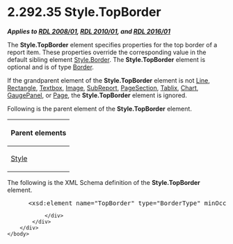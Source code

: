 <html dir="LTR" xmlns:mshelp="http://msdn.microsoft.com/mshelp" xmlns:ddue="http://ddue.schemas.microsoft.com/authoring/2003/5" xmlns:xlink="http://www.w3.org/1999/xlink" xmlns:tool="http://www.microsoft.com/tooltip">
    <head>
        <meta http-equiv="Content-Type" content="text/html; CHARSET=utf-8"></meta>
        <meta name="save" content="history"></meta>
        <title>2.292.35 Style.TopBorder</title>
        <xml>
            <mshelp:toctitle title="2.292.35 Style.TopBorder"></mshelp:toctitle>
            <mshelp:rltitle title="[MS-RDL]: Style.TopBorder"></mshelp:rltitle>
            <mshelp:keyword index="A" term="1b6c9e18-f240-44a2-acdf-10ea70045d3c"></mshelp:keyword>
            <mshelp:attr name="DCSext.ContentType" value="open specification"></mshelp:attr>
            <mshelp:attr name="AssetID" value="1b6c9e18-f240-44a2-acdf-10ea70045d3c"></mshelp:attr>
            <mshelp:attr name="TopicType" value="kbRef"></mshelp:attr>
            <mshelp:attr name="DCSext.Title" value="[MS-RDL]: Style.TopBorder" />
        </xml>
    </head>
    <body>
        <div id="header">
            <h1 class="heading">2.292.35 Style.TopBorder</h1>
        </div>
        <div id="mainSection">
            <div id="mainBody">
                <div id="allHistory" class="saveHistory"></div>
                <div id="sectionSection0" class="section" name="collapseableSection">
                    

<p><b><i>Applies to </i></b><a href="1e855f94-4617-47e4-b89e-0856c6cb420f.htm"><b><i>RDL 2008/01</i></b></a><b><i>,
</i></b><a href="3428e690-a348-4ec7-8a6a-8efb42d2cdee.htm"><b><i>RDL 2010/01</i></b></a><b><i>,
and </i></b><a href="52ce3983-2bfc-4e72-9359-42aaf5fe4509.htm"><b><i>RDL 2016/01</i></b></a></p>

<p>The <b>Style.TopBorder</b> element specifies properties for
the top border of a report item. These properties override the corresponding
value in the default sibling element <a href="847db862-6fda-40c4-b133-45989ecb09bd.htm">Style.Border</a>. The <b>Style.TopBorder</b>
element is optional and is of type <a href="39ecf39b-787f-4c80-94a9-a0eed30385be.htm">Border</a>. </p>

<p>If the grandparent element of the <b>Style.TopBorder</b>
element is not <a href="58c7b460-38b6-4039-afae-82c27404e241.htm">Line</a>, <a href="e36a41ea-aeaf-45cc-969e-8ab1e380882c.htm">Rectangle</a>, <a href="469d0032-b5ec-43d9-ab36-d3a88b9cc1f6.htm">Textbox</a>, <a href="63e1e5ab-7c49-4f62-8dbd-62d85de2b153.htm">Image</a>, <a href="04d4d6d6-e103-48fc-b4f7-bf5b4a7e56e5.htm">SubReport</a>, <a href="afff0921-7d95-4216-8f28-635c67d539d8.htm">PageSection</a>, <a href="e42fb86e-799a-4202-8845-ac38831efccb.htm">Tablix</a>, <a href="b0ab5524-7eb2-47a7-a4d3-230f5c8c5526.htm">Chart</a>, <a href="f01744d3-79fa-4f30-94bf-a1ffa6bde2ac.htm">GaugePanel</a>, or <a href="b5e525d5-00d6-4e1a-8813-55f327da6b4c.htm">Page</a>, the <b>Style.TopBorder</b>
element is ignored.</p>

<p>Following is the parent element of the <b>Style.TopBorder</b>
element.</p>

<table>
 <thead>
  <tr>
   <th>
   <p>Parent elements</p>
   </th>
  </tr>
 </thead>
 <tr>
  <td>
  <p><a href="ea446209-9c6a-46ce-b472-fae8b8350b37.htm">Style</a></p>
  </td>
 </tr>
</table>

<p>The following is the XML Schema definition of the <b>Style.TopBorder</b>
element.</p>

<dl>
<dd>
<div><pre> &lt;xsd:element name=&quot;TopBorder&quot; type=&quot;BorderType&quot; minOccurs=&quot;0&quot; /&gt;
</pre></div>
</dd></dl>


                </div>
            </div>
        </div>
    </body>
</html>